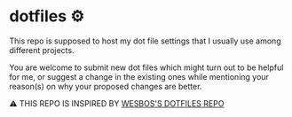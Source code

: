 # dotfiles :gear:

This repo is supposed to host my dot file settings that I usually use among different projects.

You are welcome to submit new dot files which might turn out to be helpful for me, or suggest a change in the existing ones while mentioning your reason(s) on why your proposed changes are better.

:warning: THIS REPO IS INSPIRED BY [WESBOS'S DOTFILES REPO](https://github.com/wesbos/dotfiles)
